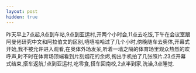 ```yaml
---
layout: post
hidden: true
---
```

昨天早上7点起,8点到车站,9点到亚运村,开两个小时会,11点去吃饭,下午在会议室跟阿曼佬研究中文和阿拉伯文的区别,嘻嘻哈哈过了几个小时,傍晚随车去奥体,开幕式开始,我不被允许进入观看,在奥体外场发呆,听着一墙之隔的体育场里观众热烈的欢呼声,时不时在体育场顶端看到片刻烟花的余烬,掏出手机拍了几张照片.23点开幕式结束,搭车返航,1点到亚运村,吃零食,搭车回南校,2点半到家,洗澡,3点睡觉.